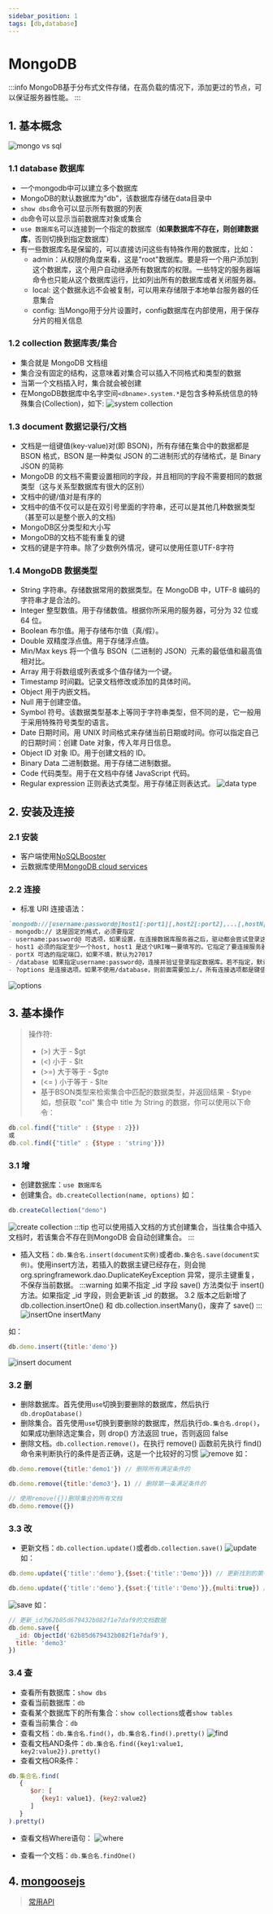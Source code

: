 ```yaml
---
sidebar_position: 1
tags: [db,database]
---
```


# MongoDB
:::info
MongoDB基于分布式文件存储，在高负载的情况下，添加更过的节点，可以保证服务器性能。
:::

## 1. 基本概念
![mongo vs sql](img/mongo_vs_sql.png)

### 1.1 database 数据库
- 一个mongodb中可以建立多个数据库
- MongoDB的默认数据库为"db"，该数据库存储在data目录中
- `show dbs`命令可以显示所有数据的列表
- `db`命令可以显示当前数据库对象或集合
- `use 数据库名`可以连接到一个指定的数据库（**如果数据库不存在，则创建数据库**，否则切换到指定数据库）
- 有一些数据库名是保留的，可以直接访问这些有特殊作用的数据库，比如：
  - admin：从权限的角度来看，这是"root"数据库。要是将一个用户添加到这个数据库，这个用户自动继承所有数据库的权限。一些特定的服务器端命令也只能从这个数据库运行，比如列出所有的数据库或者关闭服务器。
  - local: 这个数据永远不会被复制，可以用来存储限于本地单台服务器的任意集合
  - config: 当Mongo用于分片设置时，config数据库在内部使用，用于保存分片的相关信息

### 1.2 collection 数据库表/集合
- 集合就是 MongoDB 文档组
- 集合没有固定的结构，这意味着对集合可以插入不同格式和类型的数据
- 当第一个文档插入时，集合就会被创建
- 在MongoDB数据库中名字空间`<dbname>.system.*`是包含多种系统信息的特殊集合(Collection)，如下:
![system collection](img/system_collection.png)

### 1.3 document 数据记录行/文档
- 文档是一组键值(key-value)对(即 BSON)，所有存储在集合中的数据都是 BSON 格式，BSON 是一种类似 JSON 的二进制形式的存储格式，是 Binary JSON 的简称
- MongoDB 的文档不需要设置相同的字段，并且相同的字段不需要相同的数据类型（这与关系型数据库有很大的区别）
- 文档中的键/值对是有序的
- 文档中的值不仅可以是在双引号里面的字符串，还可以是其他几种数据类型（甚至可以是整个嵌入的文档)
- MongoDB区分类型和大小写
- MongoDB的文档不能有重复的键
- 文档的键是字符串。除了少数例外情况，键可以使用任意UTF-8字符

### 1.4 MongoDB 数据类型
- String  字符串。存储数据常用的数据类型。在 MongoDB 中，UTF-8 编码的字符串才是合法的。
- Integer  整型数值。用于存储数值。根据你所采用的服务器，可分为 32 位或 64 位。
- Boolean  布尔值。用于存储布尔值（真/假）。
- Double  双精度浮点值。用于存储浮点值。
- Min/Max keys  将一个值与 BSON（二进制的 JSON）元素的最低值和最高值相对比。
- Array  用于将数组或列表或多个值存储为一个键。
- Timestamp  时间戳。记录文档修改或添加的具体时间。
- Object  用于内嵌文档。
- Null  用于创建空值。
- Symbol  符号。该数据类型基本上等同于字符串类型，但不同的是，它一般用于采用特殊符号类型的语言。
- Date  日期时间。用 UNIX 时间格式来存储当前日期或时间。你可以指定自己的日期时间：创建 Date 对象，传入年月日信息。
- Object ID  对象 ID。用于创建文档的 ID。
- Binary Data  二进制数据。用于存储二进制数据。
- Code  代码类型。用于在文档中存储 JavaScript 代码。
- Regular expression  正则表达式类型。用于存储正则表达式。
![data type](img/data_type.png)

## 2. 安装及连接
### 2.1 安装
- 客户端使用[NoSQLBooster](https://www.mongobooster.com/)
- 云数据库使用[MongoDB cloud services](https://cloud.mongodb.com/)

### 2.2 连接
- 标准 URI 连接语法：
```markdown
`mongodb://[username:password@]host1[:port1][,host2[:port2],...[,hostN[:portN]]][/[database][?options]]`
- mongodb:// 这是固定的格式，必须要指定
- username:password@ 可选项，如果设置，在连接数据库服务器之后，驱动都会尝试登录这个数据库
- host1 必须的指定至少一个host, host1 是这个URI唯一要填写的。它指定了要连接服务器的地址。如果要连接复制集，请指定多个主机地址
- portX 可选的指定端口，如果不填，默认为27017
- /database 如果指定username:password@，连接并验证登录指定数据库。若不指定，默认打开 test 数据库
- ?options 是连接选项。如果不使用/database，则前面需要加上/。所有连接选项都是键值对name=value，键值对之间通过&或;（分号）隔开
```
![options](img/options.png)

## 3. 基本操作
> 操作符:
> - (>) 大于 - $gt
> - (<) 小于 - $lt
> - (>=) 大于等于 - $gte
> - (<= ) 小于等于 - $lte
> - 基于BSON类型来检索集合中匹配的数据类型，并返回结果 - $type
如，想获取 "col" 集合中 title 为 String 的数据，你可以使用以下命令：
```js
db.col.find({"title" : {$type : 2}})
或
db.col.find({"title" : {$type : 'string'}})
```

### 3.1 增
- 创建数据库：`use 数据库名`
- 创建集合。`db.createCollection(name, options)`
如：
```js
db.createCollection("demo")
```
![create collection](img/create_collection.png)
:::tip
也可以使用插入文档的方式创建集合，当往集合中插入文档时，若该集合不存在则MongoDB 会自动创建集合。
:::
- 插入文档：`db.集合名.insert(document实例)`或者`db.集合名.save(document实例)`。使用insert方法，若插入的数据主键已经存在，则会抛 org.springframework.dao.DuplicateKeyException 异常，提示主键重复，不保存当前数据。
:::warning
如果不指定 _id 字段 save() 方法类似于 insert() 方法。如果指定 _id 字段，则会更新该 _id 的数据。
3.2 版本之后新增了 db.collection.insertOne() 和 db.collection.insertMany()，废弃了 save()
:::
![insertOne insertMany](img/insert.png)

如：
```js
db.demo.insert({title:'demo'})
```
![insert document](img/insert_document.png)

### 3.2 删
- 删除数据库。首先使用`use`切换到要删除的数据库，然后执行`db.dropDatabase()`
- 删除集合。首先使用`use`切换到要删除的数据库，然后执行`db.集合名.drop()`，如果成功删除选定集合，则 drop() 方法返回 true，否则返回 false
- 删除文档。`db.collection.remove()`，在执行 remove() 函数前先执行 find() 命令来判断执行的条件是否正确，这是一个比较好的习惯
![remove](img/remove.png)
如：
```js
db.demo.remove({title:'demo1'}) // 删除所有满足条件的

db.demo.remove({title:'demo3'}，1) // 删除第一条满足条件的

// 使用remove({})删除集合的所有文档
db.demo.remove({})
```

### 3.3 改
- 更新文档：`db.collection.update()`或者`db.collection.save()`
![update](img/update.png)
如：
```js
db.demo.update({'title':'demo'},{$set:{'title':'Demo'}}) // 更新找到的第一条

db.demo.update({'title':'demo'},{$set:{'title':'Demo'}},{multi:true}) // 把按条件查出来的多条文档全部更新
```

![save](img/save_document.png)
如：
```js
// 更新_id为62b85d679432b082f1e7daf9的文档数据
db.demo.save({
  _id: ObjectId('62b85d679432b082f1e7daf9'),
  title: 'demo3'
})
```

### 3.4 查
- 查看所有数据库：`show dbs`
- 查看当前数据库：`db`
- 查看某个数据库下的所有集合：`show collections`或者`show tables`
- 查看当前集合：`db`
- 查看文档：`db.集合名.find()`，`db.集合名.find().pretty()`
![find](img/find.png)
- 查看文档AND条件：`db.集合名.find({key1:value1, key2:value2}).pretty()`
- 查看文档OR条件：
```js
db.集合名.find(
   {
      $or: [
         {key1: value1}, {key2:value2}
      ]
   }
).pretty()
```
- 查看文档Where语句：
![where](img/where.png)

- 查看一个文档：`db.集合名.findOne()`

## 4. [mongoosejs](https://mongoosejs.com/)
> [常用API](https://blog.csdn.net/scarlett_dream/article/details/105124386)